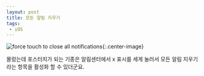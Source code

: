```yaml
---
layout: post
title: 모든 알림 지우기
tags: 
 - iOS
---
```


![force touch to close all notifications](https://d.pr/i/svFhIk+){:.center-image}

몰랐는데 포스터치가 되는 기종은 알림센터에서 x 표시를 세게 눌러서 모든 알림 지우기 라는 항목을 활성화 할 수 있더군요.